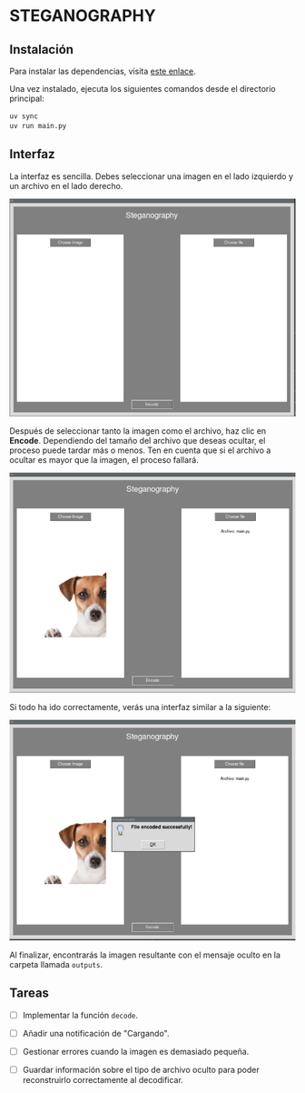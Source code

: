 
# STEGANOGRAPHY

## Instalación

Para instalar las dependencias, visita [este enlace](https://github.com/astral-sh/uv).

Una vez instalado, ejecuta los siguientes comandos desde el directorio principal:

```bash
uv sync
uv run main.py
```

## Interfaz

La interfaz es sencilla. Debes seleccionar una imagen en el lado izquierdo y un archivo en el lado derecho.

![Interfaz Principal](images/image.png)

Después de seleccionar tanto la imagen como el archivo, haz clic en **Encode**. Dependiendo del tamaño del archivo que deseas ocultar, el proceso puede tardar más o menos. Ten en cuenta que si el archivo a ocultar es mayor que la imagen, el proceso fallará.

![Interfaz con Botón Encode](images/image_1.png)

Si todo ha ido correctamente, verás una interfaz similar a la siguiente:

![Interfaz de Éxito](images/image_2.png)

Al finalizar, encontrarás la imagen resultante con el mensaje oculto en la carpeta llamada `outputs`.

## Tareas

- [ ] Implementar la función `decode`.
- [ ] Añadir una notificación de "Cargando".
- [ ] Gestionar errores cuando la imagen es demasiado pequeña.
- [ ] Guardar información sobre el tipo de archivo oculto para poder reconstruirlo correctamente al decodificar.

